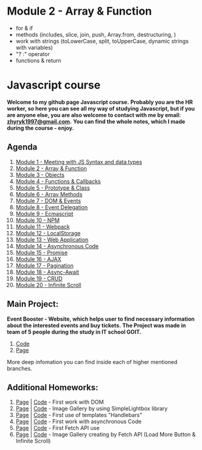 # Module 2 - Array & Function

- for & if
- methods (includes, slice, join, push, Array.from, destructuring, )
- work with strings (toLowerCase, split, toUpperCase, dynamic strings with variables)
- "? :" operator
- functions & return

# Javascript course

**Welcome to my github page Javascript course.** **Probably you are the HR worker, so here you can
see all my way of studying Javascript, but if you are anyone else, you are also welcome to contact with me by email: zhyryk1997@gmail.com.** 
**You can find the whole notes, which I made during the course - enjoy.**

## Agenda

1. [Module 1 - Meeting with JS Syntax and data types](https://github.com/WindyBoss/js-lessons/tree/Module-1-Meeting-with-JS-Syntax-and-data-types)
2. [Module 2 - Array & Function](https://github.com/WindyBoss/js-lessons/tree/Module-2-Array-&-Function)
3. [Module 3 - Objects](https://github.com/WindyBoss/js-lessons/tree/Module-3-Objects)
4. [Module 4 - Functions & Callbacks](https://github.com/WindyBoss/js-lessons/tree/Module-4-Functions-&-Callbacks)
5. [Module 5 - Prototype & Class](https://github.com/WindyBoss/js-lessons/tree/Module-5-Prototype-&-Class)
6. [Module 6 - Array Methods](https://github.com/WindyBoss/js-lessons/tree/Module-6-Array-Methods)
7. [Module 7 - DOM & Events](https://github.com/WindyBoss/js-lessons/tree/Module-7-DOM-&-Events)
8. [Module 8 - Event Delegation](https://github.com/WindyBoss/js-lessons/tree/Module-8-Event-Delegation)
9. [Module 9 - Ecmascript](https://github.com/WindyBoss/js-lessons/tree/Module-9-Ecmascript)
10. [Module 10 - NPM](https://github.com/WindyBoss/js-lessons/tree/Module-10-NPM)
11. [Module 11 - Webpack](https://github.com/WindyBoss/js-lessons/tree/Module-11-Webpack)
12. [Module 12 - LocalStorage](https://github.com/WindyBoss/js-lessons/tree/Module-12-LocalStorage)
13. [Module 13 - Web Application](https://github.com/WindyBoss/js-lessons/tree/Module-13-Web-Application)
14. [Module 14 - Asynchronous Code](https://github.com/WindyBoss/js-lessons/tree/Module-14-Asynchrone-Code)
15. [Module 15 - Promise](https://github.com/WindyBoss/js-lessons/tree/Module-15-Promise)
16. [Module 16 - AJAX](https://github.com/WindyBoss/js-lessons/tree/Module-16-AJAX)
17. [Module 17 - Pagination](https://github.com/WindyBoss/js-lessons/tree/Module-17-Pagination)
18. [Module 18 - Async-Await](https://github.com/WindyBoss/js-lessons/tree/Module-18-Async-Await)
19. [Module 19 - CRUD](https://github.com/WindyBoss/js-lessons/tree/Module-19-CRUD)
20. [Module 20 - Infinite Scroll](https://github.com/WindyBoss/js-lessons/tree/Module-20-Infinite-Scroll)

## Main Project:
**Event Booster - Website, which helps user to find necessary information about the interested events and buy tickets.**
**The Project was made in team of 5 people during the study in IT school GOIT.**
1. [Code](https://github.com/WindyBoss/Project_JS)
2. [Page](https://windyboss.github.io/Project_JS/)

More deep infomation you can find inside each of higher mentioned branches.

## Additional Homeworks: 
1. [Page](https://windyboss.github.io/goit-js-hw-06/) | [Code](https://github.com/WindyBoss/goit-js-hw-06) - First work with DOM 
2. [Page](https://windyboss.github.io/goit-js-hw-07/) | [Code](https://github.com/WindyBoss/goit-js-hw-07) - Image Gallery by using SimpleLightbox library
3. [Page](https://windyboss.github.io/goit-js-hw-08/) | [Code](https://github.com/WindyBoss/goit-js-hw-08) - First use of templates "Handlebars"
4. [Page](https://windyboss.github.io/goit-js-hw-09/) | [Code](https://github.com/WindyBoss/goit-js-hw-09) - First work with asynchronous Code
5. [Page](https://windyboss.github.io/goit-js-hw-10/) | [Code](https://github.com/WindyBoss/goit-js-hw-10) - First Fetch API use
6. [Page](https://windyboss.github.io/goit-js-hw-11/) | [Code](https://github.com/WindyBoss/goit-js-hw-11) - Image Gallery creating by Fetch API (Load More Button & Infinite Scroll)